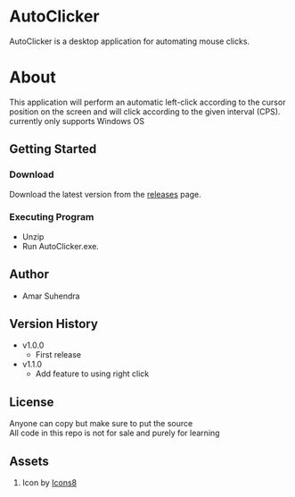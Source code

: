 # AutoClicker
AutoClicker is a desktop application for automating mouse clicks.

# About
This application will perform an automatic left-click according to the cursor position on the screen and will click according to the given interval (CPS). currently only supports Windows OS

## Getting Started
### Download 
Download the latest version from the [releases](https://github.com/Amar-Suhendra/AutoClicker/releases/tag/AutoClicker-v1.0.0) page.
### Executing Program
* Unzip
* Run AutoClicker.exe.

## Author
* Amar Suhendra

## Version History
* v1.0.0
  - First release
* v1.1.0
  - Add feature to using right click
## License
Anyone can copy but make sure to put the source<br> 
All code in this repo is not for sale and purely for learning

## Assets
1. Icon by [Icons8](https://icons8.com/icon/KqW72L4VzPmG/click)